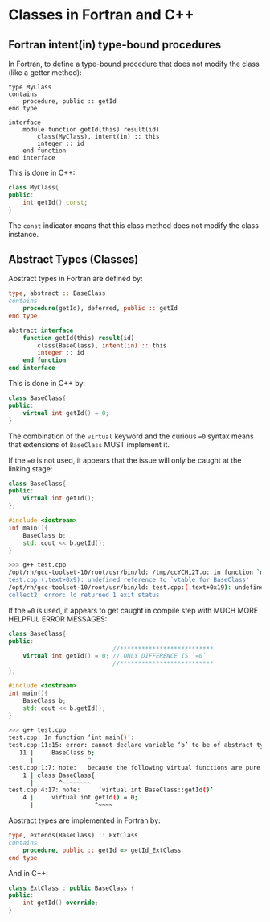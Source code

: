 # Classes in Fortran and C++

## Fortran intent(in) type-bound procedures
In Fortran, to define a type-bound procedure that does not modify the class (like a getter method):

```Fortran
type MyClass
contains
    procedure, public :: getId
end type

interface
    module function getId(this) result(id)
        class(MyClass), intent(in) :: this
        integer :: id
    end function
end interface
```

This is done in C++:
```cxx
class MyClass{
public:
    int getId() const;
}
```

The `const` indicator means that this class method does not modify the class instance.

## Abstract Types (Classes)

Abstract types in Fortran are defined by:

```fortran
type, abstract :: BaseClass
contains
    procedure(getId), deferred, public :: getId
end type

abstract interface
    function getId(this) result(id)
        class(BaseClass), intent(in) :: this
        integer :: id
    end function
end interface
```

This is done in C++ by:

```cxx
class BaseClass{
public:
    virtual int getId() = 0;
}
```

The combination of the `virtual` keyword and the curious `=0` syntax means that extensions of `BaseClass` MUST implement it.

If the `=0` is not used, it appears that the issue will only be caught at the linking stage:

```cxx
class BaseClass{
public:
    virtual int getId();
};

#include <iostream>
int main(){
    BaseClass b;
    std::cout << b.getId();
}
```

```bash
>>> g++ test.cpp 
/opt/rh/gcc-toolset-10/root/usr/bin/ld: /tmp/ccYCHi2T.o: in function `main':
test.cpp:(.text+0x9): undefined reference to `vtable for BaseClass'
/opt/rh/gcc-toolset-10/root/usr/bin/ld: test.cpp:(.text+0x19): undefined reference to `BaseClass::getId()'
collect2: error: ld returned 1 exit status
```

If the `=0` is used, it appears to get caught in compile step with MUCH MORE HELPFUL ERROR MESSAGES:

```cxx
class BaseClass{
public:
                             //**************************
    virtual int getId() = 0; // ONLY DIFFERENCE IS `=0`
                             //**************************
};

#include <iostream>
int main(){
    BaseClass b;
    std::cout << b.getId();
}
```

```bash
>>> g++ test.cpp 
test.cpp: In function ‘int main()’:
test.cpp:11:15: error: cannot declare variable ‘b’ to be of abstract type ‘BaseClass’
   11 |     BaseClass b;
      |               ^
test.cpp:1:7: note:   because the following virtual functions are pure within ‘BaseClass’:
    1 | class BaseClass{
      |       ^~~~~~~~~
test.cpp:4:17: note:     ‘virtual int BaseClass::getId()’
    4 |     virtual int getId() = 0;
      |                 ^~~~~
```

Abstract types are implemented in Fortran by:

```fortran
type, extends(BaseClass) :: ExtClass
contains
    procedure, public :: getId => getId_ExtClass
end type
```

And in C++:

```cxx
class ExtClass : public BaseClass {
public:
    int getId() override;
}
```
